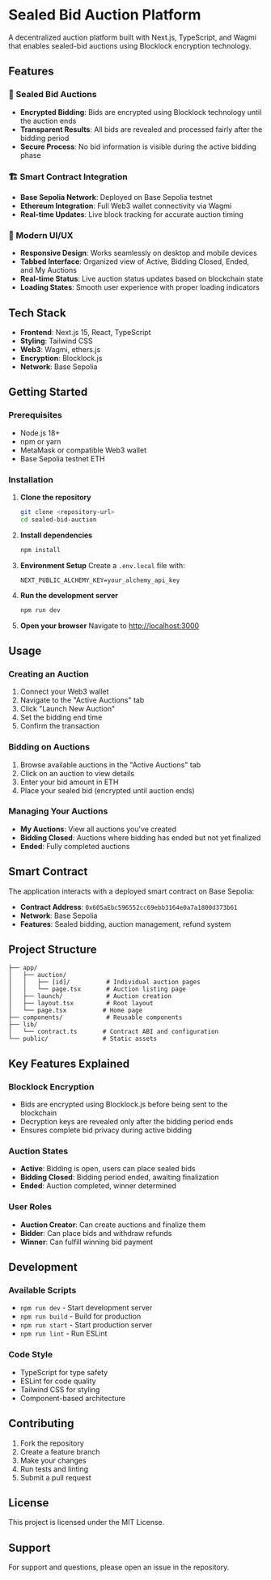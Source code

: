 # Sealed Bid Auction Platform

A decentralized auction platform built with Next.js, TypeScript, and Wagmi that enables sealed-bid auctions using Blocklock encryption technology.

## Features

### 🔐 Sealed Bid Auctions
- **Encrypted Bidding**: Bids are encrypted using Blocklock technology until the auction ends
- **Transparent Results**: All bids are revealed and processed fairly after the bidding period
- **Secure Process**: No bid information is visible during the active bidding phase

### 🏗️ Smart Contract Integration
- **Base Sepolia Network**: Deployed on Base Sepolia testnet
- **Ethereum Integration**: Full Web3 wallet connectivity via Wagmi
- **Real-time Updates**: Live block tracking for accurate auction timing

### 📱 Modern UI/UX
- **Responsive Design**: Works seamlessly on desktop and mobile devices
- **Tabbed Interface**: Organized view of Active, Bidding Closed, Ended, and My Auctions
- **Real-time Status**: Live auction status updates based on blockchain state
- **Loading States**: Smooth user experience with proper loading indicators

## Tech Stack

- **Frontend**: Next.js 15, React, TypeScript
- **Styling**: Tailwind CSS
- **Web3**: Wagmi, ethers.js
- **Encryption**: Blocklock.js
- **Network**: Base Sepolia

## Getting Started

### Prerequisites
- Node.js 18+ 
- npm or yarn
- MetaMask or compatible Web3 wallet
- Base Sepolia testnet ETH

### Installation

1. **Clone the repository**
   ```bash
   git clone <repository-url>
   cd sealed-bid-auction
   ```

2. **Install dependencies**
   ```bash
   npm install
   ```

3. **Environment Setup**
   Create a `.env.local` file with:
   ```env
   NEXT_PUBLIC_ALCHEMY_KEY=your_alchemy_api_key
   ```

4. **Run the development server**
   ```bash
   npm run dev
   ```

5. **Open your browser**
   Navigate to [http://localhost:3000](http://localhost:3000)

## Usage

### Creating an Auction
1. Connect your Web3 wallet
2. Navigate to the "Active Auctions" tab
3. Click "Launch New Auction"
4. Set the bidding end time
5. Confirm the transaction

### Bidding on Auctions
1. Browse available auctions in the "Active Auctions" tab
2. Click on an auction to view details
3. Enter your bid amount in ETH
4. Place your sealed bid (encrypted until auction ends)

### Managing Your Auctions
- **My Auctions**: View all auctions you've created
- **Bidding Closed**: Auctions where bidding has ended but not yet finalized
- **Ended**: Fully completed auctions

## Smart Contract

The application interacts with a deployed smart contract on Base Sepolia:

- **Contract Address**: `0x605aEbc596552cc69ebb3164e0a7a1800d373b61`
- **Network**: Base Sepolia
- **Features**: Sealed bidding, auction management, refund system

## Project Structure

```
├── app/
│   ├── auction/
│   │   ├── [id]/          # Individual auction pages
│   │   └── page.tsx       # Auction listing page
│   ├── launch/            # Auction creation
│   ├── layout.tsx         # Root layout
│   └── page.tsx          # Home page
├── components/            # Reusable components
├── lib/
│   └── contract.ts       # Contract ABI and configuration
└── public/               # Static assets
```

## Key Features Explained

### Blocklock Encryption
- Bids are encrypted using Blocklock.js before being sent to the blockchain
- Decryption keys are revealed only after the bidding period ends
- Ensures complete bid privacy during active bidding

### Auction States
- **Active**: Bidding is open, users can place sealed bids
- **Bidding Closed**: Bidding period ended, awaiting finalization
- **Ended**: Auction completed, winner determined

### User Roles
- **Auction Creator**: Can create auctions and finalize them
- **Bidder**: Can place bids and withdraw refunds
- **Winner**: Can fulfill winning bid payment

## Development

### Available Scripts
- `npm run dev` - Start development server
- `npm run build` - Build for production
- `npm run start` - Start production server
- `npm run lint` - Run ESLint

### Code Style
- TypeScript for type safety
- ESLint for code quality
- Tailwind CSS for styling
- Component-based architecture

## Contributing

1. Fork the repository
2. Create a feature branch
3. Make your changes
4. Run tests and linting
5. Submit a pull request

## License

This project is licensed under the MIT License.

## Support

For support and questions, please open an issue in the repository.
